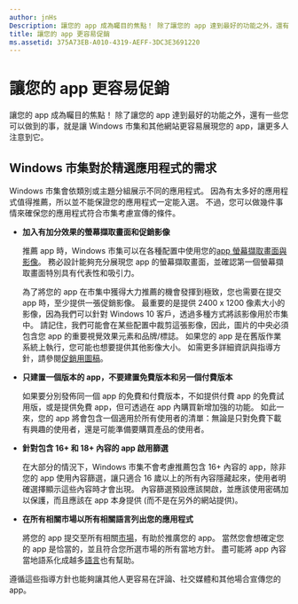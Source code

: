 ```yaml
---
author: jnHs
Description: 讓您的 app 成為矚目的焦點！ 除了讓您的 app 達到最好的功能之外，還有一些您可以做到的事，就是讓 Windows 市集和其他網站更容易展現您的 app，讓更多人注意到它。
title: 讓您的 app 更容易促銷
ms.assetid: 375A73EB-A010-4319-AEFF-3DC3E3691220
---
```


# 讓您的 app 更容易促銷


讓您的 app 成為矚目的焦點！ 除了讓您的 app 達到最好的功能之外，還有一些您可以做到的事，就是讓 Windows 市集和其他網站更容易展現您的 app，讓更多人注意到它。

## Windows 市集對於精選應用程式的需求


Windows 市集會依類別或主題分組展示不同的應用程式。 因為有太多好的應用程式值得推薦，所以並不能保證您的應用程式一定能入選。 不過，您可以做幾件事情來確保您的應用程式符合市集考慮宣傳的條件。

-   **加入有加分效果的螢幕擷取畫面和促銷影像**

    推薦 app 時，Windows 市集可以在各種配置中使用您的[app 螢幕擷取畫面與影像](app-screenshots-and-images.md)。 務必設計能夠充分展現您 app 的螢幕擷取畫面，並確認第一個螢幕擷取畫面特別具有代表性和吸引力。

    為了將您的 app 在市集中獲得大力推薦的機會發揮到極致，您也需要在提交 app 時，至少提供一張促銷影像。 最重要的是提供 2400 x 1200 像素大小的影像，因為我們可以針對 Windows 10 客戶，透過多種方式將該影像用於市集中。 請記住，我們可能會在某些配置中裁剪這張影像，因此，圖片的中央必須包含您 app 的重要視覺效果元素和品牌/標誌。 如果您的 app 是在舊版作業系統上執行，您可能也想要提供其他影像大小。 如需更多詳細資訊與指導方針，請參閱[促銷用圖稿](app-screenshots-and-images.md#promotional-artwork)。

-   **只建置一個版本的 app，不要建置免費版本和另一個付費版本**

    如果要分別發佈同一個 app 的免費和付費版本，不如提供付費 app 的免費試用版，或是提供免費 app，但可透過在 app 內購買新增加強的功能。 如此一來，您的 app 將會包含一個適用於所有使用者的清單：無論是只對免費下載有興趣的使用者，還是可能準備要購買產品的使用者。

-   **針對包含 16+ 和 18+ 內容的 app 啟用篩選**

    在大部分的情況下，Windows 市集不會考慮推薦包含 16+ 內容的 app，除非您的 app 使用內容篩選，讓只適合 16 歲以上的所有內容隱藏起來，使用者明確選擇顯示這些內容時才會出現。 內容篩選預設應該開啟，並應該使用密碼加以保護，而且應該在 app 本身提供 (而不是在另外的網站提供)。

-   **在所有相關市場以所有相關語言列出您的應用程式**

    將您的 app 提交至所有相關[市場](define-pricing-and-market-selection.md)，有助於推廣您的 app。 當然您會想確定您的 app 是恰當的，並且符合您所選市場的所有當地方針。 盡可能將 app 內容當地語系化成越多[語言](supported-languages.md)也有幫助。

遵循這些指導方針也能夠讓其他人更容易在評論、社交媒體和其他場合宣傳您的 app。

 

 






<!--HONumber=May16_HO2-->



